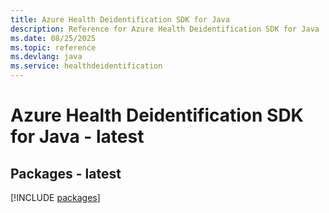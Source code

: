 ```yaml
---
title: Azure Health Deidentification SDK for Java
description: Reference for Azure Health Deidentification SDK for Java
ms.date: 08/25/2025
ms.topic: reference
ms.devlang: java
ms.service: healthdeidentification
---
```

# Azure Health Deidentification SDK for Java - latest
## Packages - latest
[!INCLUDE [packages](health-deidentification-index.md)]